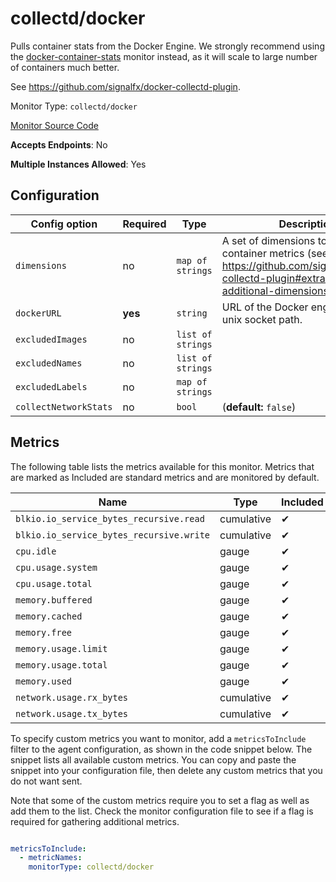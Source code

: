 <!--- GENERATED BY gomplate from scripts/docs/monitor-page.md.tmpl --->

# collectd/docker

Pulls container stats from the Docker Engine.  We
strongly recommend using the
[docker-container-stats](./docker-container-stats.md) monitor instead, as it
will scale to large number of containers much better.

See https://github.com/signalfx/docker-collectd-plugin.


Monitor Type: `collectd/docker`

[Monitor Source Code](https://github.com/signalfx/signalfx-agent/tree/master/internal/monitors/collectd/docker)

**Accepts Endpoints**: No

**Multiple Instances Allowed**: Yes

## Configuration

| Config option | Required | Type | Description |
| --- | --- | --- | --- |
| `dimensions` | no | `map of strings` | A set of dimensions to add to container metrics (see https://github.com/signalfx/docker-collectd-plugin#extracting-additional-dimensions). |
| `dockerURL` | **yes** | `string` | URL of the Docker engine, can be a unix socket path. |
| `excludedImages` | no | `list of strings` |  |
| `excludedNames` | no | `list of strings` |  |
| `excludedLabels` | no | `map of strings` |  |
| `collectNetworkStats` | no | `bool` |  (**default:** `false`) |




## Metrics

The following table lists the metrics available for this monitor. Metrics that are marked as Included are standard metrics and are monitored by default.

| Name | Type | Included | Description |
| ---  | ---  | ---    | ---         |
| `blkio.io_service_bytes_recursive.read` | cumulative | ✔ |  |
| `blkio.io_service_bytes_recursive.write` | cumulative | ✔ |  |
| `cpu.idle` | gauge | ✔ |  |
| `cpu.usage.system` | gauge | ✔ |  |
| `cpu.usage.total` | gauge | ✔ |  |
| `memory.buffered` | gauge | ✔ |  |
| `memory.cached` | gauge | ✔ |  |
| `memory.free` | gauge | ✔ |  |
| `memory.usage.limit` | gauge | ✔ |  |
| `memory.usage.total` | gauge | ✔ |  |
| `memory.used` | gauge | ✔ |  |
| `network.usage.rx_bytes` | cumulative | ✔ |  |
| `network.usage.tx_bytes` | cumulative | ✔ |  |


To specify custom metrics you want to monitor, add a `metricsToInclude` filter
to the agent configuration, as shown in the code snippet below. The snippet
lists all available custom metrics. You can copy and paste the snippet into
your configuration file, then delete any custom metrics that you do not want
sent.

Note that some of the custom metrics require you to set a flag as well as add
them to the list. Check the monitor configuration file to see if a flag is
required for gathering additional metrics.

```yaml

metricsToInclude:
  - metricNames:
    monitorType: collectd/docker
```




